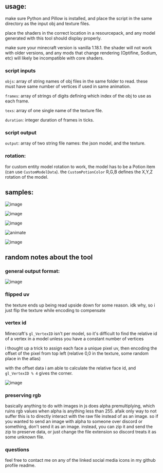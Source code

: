 ## usage:

make sure Python and Pillow is installed, and place the script in the same directory as the input obj and texture files.

place the shaders in the correct location in a resourcepack, and any model generated with this tool should display properly.

make sure your minecraft version is vanilla 1.18.1. the shader will not work with older versions, and any mods that change rendering (Optifine, Sodium, etc) will likely be incompatible with core shaders.

### script inputs

`objs`: array of string names of obj files in the same folder to read. these must have same number of vertices if used in same animation.

`frames`: array of strings of digits defining which index of the obj to use as each frame.

`texs`: array of one single name of the texture file.

`duration`: integer duration of frames in ticks.

### script output

`output`: array of two string file names: the json model, and the texture.

### rotation:

for custom entity model rotation to work, the model has to be a Potion item (can use `CustomModelData`). the `CustomPotionColor` R,G,B defines the X,Y,Z rotation of the model.

## samples:

![image](https://user-images.githubusercontent.com/16228717/148311540-503cf422-b6c7-4c95-b4b4-fca1e136dbfe.png)

![image](https://user-images.githubusercontent.com/16228717/148442834-78e49a63-c5f8-4668-a822-dcd11d215618.png)

![image](https://user-images.githubusercontent.com/16228717/148869708-310e7ec4-7d89-40e8-8fc6-38d2e6116cb7.png)

![animate](https://user-images.githubusercontent.com/16228717/149825494-cd51146e-38ed-48a5-a47a-0c2fce678d1a.gif)

![image](https://user-images.githubusercontent.com/16228717/149994828-d285f81d-b213-4057-bfbf-288c02891011.png)

## random notes about the tool

### general output format:

![image](https://user-images.githubusercontent.com/16228717/148311479-0cade68e-dab8-491b-83fb-f7d22c78bd1b.png)

### flipped uv

the texture ends up being read upside down for some reason. idk why, so i just flip the texture while encoding to compensate

### vertex id

Minecraft's `gl_VertexID` isn't per model, so it's difficult to find the relative id of a vertex in a model unless you have a constant number of vertices

i thought up a trick to assign each face a unique pixel uv, then encoding the offset of the pixel from top left (relative 0,0 in the texture, some random place in the atlas)

with the offset data i am able to calculate the relative face id, and `gl_VertexID % 4` gives the corner.

![image](https://user-images.githubusercontent.com/16228717/148311858-3bd76267-f80f-4ad6-84c3-3b5f6760bcf4.png)

### preserving rgb

basically anything to do with images in js does alpha premultiplying, which ruins rgb values when alpha is anything less than 255. afaik only way to not suffer this is to directly interact with the raw file instead of as an image. so if you wanted to send an image with alpha to someone over discord or something, don't send it as an image. instead, you can zip it and send the zip to preserve data, or just change the file extension so discord treats it as some unknown file.

### questions

feel free to contact me on any of the linked social media icons in my github profile readme.
